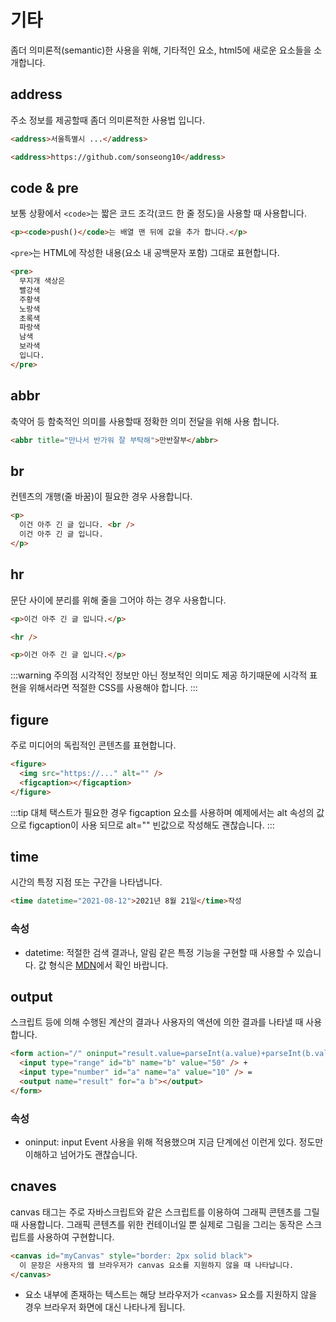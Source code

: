 # 기타

좀더 의미론적(semantic)한 사용을 위해, 기타적인 요소, html5에 새로운 요소들을 소개합니다.

## address

주소 정보를 제공할때 좀더 의미론적한 사용법 입니다.

```html
<address>서울특별시 ...</address>

<address>https://github.com/sonseong10</address>
```

## code & pre

보통 상황에서 `<code>`는 짧은 코드 조각(코드 한 줄 정도)을 사용할 때 사용합니다.

```html
<p><code>push()</code>는 배열 맨 뒤에 값을 추가 합니다.</p>
```

`<pre>`는 HTML에 작성한 내용(요소 내 공백문자 포함) 그대로 표현합니다.

```html
<pre>
  무지개 색상은
  빨강색
  주황색
  노랑색
  초록색
  파랑색
  남색
  보라색
  입니다.
</pre>
```

## abbr

축약어 등 함축적인 의미를 사용할때 정확한 의미 전달을 위해 사용 합니다.

```html
<abbr title="만나서 반가워 잘 부탁해">만반잘부</abbr>
```

## br

컨텐츠의 개행(줄 바꿈)이 필요한 경우 사용합니다.

```html
<p>
  이건 아주 긴 글 입니다. <br />
  이건 아주 긴 글 입니다.
</p>
```

## hr

문단 사이에 분리를 위해 줄을 그어야 하는 경우 사용합니다.

```html
<p>이건 아주 긴 글 입니다.</p>

<hr />

<p>이건 아주 긴 글 입니다.</p>
```

:::warning 주의점
시각적인 정보만 아닌 정보적인 의미도 제공 하기때문에
시각적 표현을 위해서라면 적절한 CSS를 사용해야 합니다.
:::

## figure <Badge type="tip" text="HTML5" vertical="middle" />

주로 미디어의 독립적인 콘텐츠를 표현합니다.

```html
<figure>
  <img src="https://..." alt="" />
  <figcaption></figcaption>
</figure>
```

:::tip
대체 택스트가 필요한 경우 figcaption 요소를 사용하며 예제에서는
alt 속성의 값으로 figcaption이 사용 되므로 alt="" 빈값으로 작성해도 괜찮습니다.
:::

## time <Badge type="tip" text="HTML5" vertical="middle" />

시간의 특정 지점 또는 구간을 나타냅니다.

```html
<time datetime="2021-08-12">2021년 8월 21일</time>작성
```

### 속성

- datetime: 적절한 검색 결과나, 알림 같은 특정 기능을 구현할 때 사용할 수 있습니다. 값 형식은 [MDN](https://developer.mozilla.org/ko/docs/Web/HTML/Element/time)에서 확인 바랍니다.

## output <Badge type="tip" text="HTML5" vertical="middle" />

스크립트 등에 의해 수행된 계산의 결과나 사용자의 액션에 의한 결과를 나타낼 때 사용합니다.

```html
<form action="/" oninput="result.value=parseInt(a.value)+parseInt(b.value)">
  <input type="range" id="b" name="b" value="50" /> +
  <input type="number" id="a" name="a" value="10" /> =
  <output name="result" for="a b"></output>
</form>
```

### 속성

- oninput: input Event 사용을 위해 적용했으며 지금 단계에선 이런게 있다. 정도만 이해하고 넘어가도 괜찮습니다.

## cnaves <Badge type="tip" text="HTML5" vertical="middle" />

canvas 태그는 주로 자바스크립트와 같은 스크립트를 이용하여 그래픽 콘텐츠를 그릴 때 사용합니다. 그래픽 콘텐츠를 위한 컨테이너일 뿐 실제로 그림을 그리는 동작은 스크립트를 사용하여 구현합니다.

```html
<canvas id="myCanvas" style="border: 2px solid black">
  이 문장은 사용자의 웹 브라우저가 canvas 요소를 지원하지 않을 때 나타납니다.
</canvas>
```

- 요소 내부에 존재하는 텍스트는 해당 브라우저가 `<canvas>` 요소를 지원하지 않을 경우 브라우저 화면에 대신 나타나게 됩니다.
